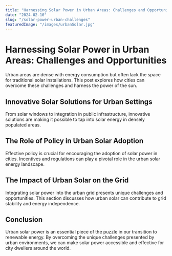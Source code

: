 ```yaml
---
title: "Harnessing Solar Power in Urban Areas: Challenges and Opportunities"
date: "2024-02-10"
slug: "/solar-power-urban-challenges"
featuredImage: "/images/urbanSolar.jpg"
---
```


# Harnessing Solar Power in Urban Areas: Challenges and Opportunities

Urban areas are dense with energy consumption but often lack the space for traditional solar installations. This post explores how cities can overcome these challenges and harness the power of the sun.

## Innovative Solar Solutions for Urban Settings

From solar windows to integration in public infrastructure, innovative solutions are making it possible to tap into solar energy in densely populated areas.

## The Role of Policy in Urban Solar Adoption

Effective policy is crucial for encouraging the adoption of solar power in cities. Incentives and regulations can play a pivotal role in the urban solar energy landscape.

## The Impact of Urban Solar on the Grid

Integrating solar power into the urban grid presents unique challenges and opportunities. This section discusses how urban solar can contribute to grid stability and energy independence.

## Conclusion

Urban solar power is an essential piece of the puzzle in our transition to renewable energy. By overcoming the unique challenges presented by urban environments, we can make solar power accessible and effective for city dwellers around the world.


